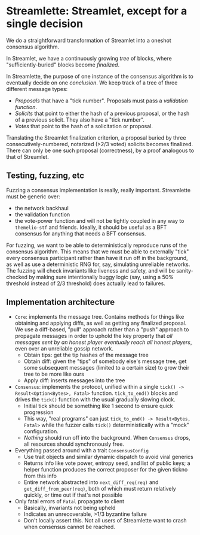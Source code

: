 # Streamlette: Streamlet, except for a single decision

We do a straightforward transformation of Streamlet into a oneshot consensus algorithm.

In Streamlet, we have a continuously growing _tree_ of blocks, where "sufficiently-buried" blocks become _finalized_.

In Streamlette, the purpose of one instance of the consensus algorithm is to eventually decide on one _conclusion_. We keep track of a tree of three different message types:

- _Proposals_ that have a "tick number". Proposals must pass a _validation function_.
- _Solicits_ that point to either the hash of a previous proposal, or the hash of a previous solicit. They also have a "tick number".
- _Votes_ that point to the hash of a solicitation or proposal.

Translating the Streamlet finalization criterion, a proposal buried by three consecutively-numbered, notarized (>2/3 voted) solicits becomes finalized. There can only be one such proposal (correctness), by a proof analogous to that of Streamlet.

## Testing, fuzzing, etc

Fuzzing a consensus implementation is really, really important. Streamlette must be generic over:

- the network backhaul
- the validation function
- the vote-power function
  and will not be tightly coupled in any way to `themelio-stf` and friends. Ideally, it should be useful as a BFT consensus for anything that needs a BFT consensus.

For fuzzing, we want to be able to deterministically reproduce runs of the consensus algorithm. This means that we must be able to externally "tick" every consensus participant rather than have it run off in the background, as well as use a deterministic RNG for, say, simulating unreliable networks. The fuzzing will check invariants like liveness and safety, and will be sanity-checked by making sure intentionally buggy logic (say, using a 50% threshold instead of 2/3 threshold) does actually lead to failures.

## Implementation architecture

- `Core`: implements the message tree. Contains methods for things like obtaining and applying diffs, as well as getting any finalized proposal. We use a diff-based, "pull" approach rather than a "push" approach to propagate messages in order to uphold the key property that _all messages sent by an honest player eventually reach all honest players_, even over an unreliable gossip network.
  - Obtain tips: get the tip hashes of the message tree
  - Obtain diff: given the "tips" of somebody else's message tree, get some subsequent messages (limited to a certain size) to grow their tree to be more like ours
  - Apply diff: inserts messages into the tree
- `Consensus`: implements the protocol, unified within a single `tick() -> Result<Option<Bytes>, Fatal>` function. `tick_to_end()` blocks and drives the `tick()` function with the usual gradually slowing clock.
  - Initial tick should be something like 1 second to ensure quick progression
  - This way, "real programs" can just `tick_to_end() -> Result<Bytes, Fatal>` while the fuzzer calls `tick()` deterministically with a "mock" configuration.
  - _Nothing_ should run off into the background. When `Consensus` drops, all resources should synchronously free.
- Everything passed around with a trait `ConsensusConfig`
  - Use trait objects and similar dynamic dispatch to avoid viral generics
  - Returns info like vote power, entropy seed, and list of public keys; a helper function produces the correct proposer for the given tickno from this info
  - Entire network abstracted into `next_diff_req(req)` and `get_diff_from_peer(req)`, both of which must return relatively quickly, or time out if that's not possible
- Only fatal errors of `Fatal` propagate to client
  - Basically, invariants not being upheld
  - Indicates an unrecoverable, >1/3 byzantine failure
  - Don't locally assert this. Not all users of Streamlette want to crash when consensus cannot be reached.
